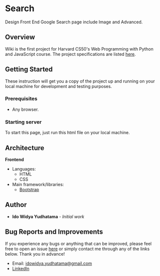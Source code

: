 # Search
Design Front End Google Search page include Image and Advanced.

## Overview
Wiki is the first project for Harvard CS50's Web Programming with Python and JavaScript course. 
The project specifications are listed [here](https://cs50.harvard.edu/web/2020/projects/0/search/).

## Getting Started
These instruction will get you a copy of the project up and running on your local machine for development and testing purposes.

### Prerequisites
- Any browser.

### Starting server
To start this page, just run this html file on your local machine.

## Architecture
**Frontend**
- Languages:
  - HTML
  - CSS
- Main framework/libraries:
  - [Bootstrap](https://getbootstrap.com/)

## Author
- **Ido Widya Yudhatama** - _Initial work_

## Bug Reports and Improvements
If you experience any bugs or anything that can be improved, please feel free to open an issue [here](https://github.com/idoyudha/commerce/issues) or 
simply contact me through any of the links below. Thank you in advance!
- Email: idowidya.yudhatama@gmail.com
- [LinkedIn](https://www.linkedin.com/in/idoyudha/)
